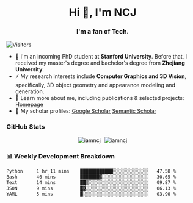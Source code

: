 <h1 align="center">Hi 👋, I'm NCJ</h1>
<h3 align="center">I'm a fan of Tech.</h3>

![Visitors](https://visitor-badge.laobi.icu/badge?page_id=iamNCJ)

- 🌱 I'm an incoming PhD student at **Stanford University**. Before that, I received my master's degree and bachelor's degree from **Zhejiang University**.
- ⚡ My research interests include **Computer Graphics and 3D Vision**, specifically, 3D object geometry and appearance modeling and generation.
- 🚀 Learn more about me, including publications & selected projects: [Homepage](https://www.chong-zeng.com)
- 📖 My scholar profiles: [Google Scholar](https://scholar.google.com/citations?user=4dID7zIAAAAJ) [Semantic Scholar](https://www.semanticscholar.org/author/Chong-Zeng/2223946708)

</p>

<h3 align="left">GitHub Stats</h3>

<div style="display: flex; gap: 10px; justify-content: center; align-items: center;">
  <img src="https://github-readme-stats.vercel.app/api?username=iamncj&show_icons=true&locale=en" alt="iamncj" />
  <img src="https://github-readme-streak-stats-omega-eight.vercel.app/?user=iamncj&card_width=467" alt="iamncj" />
</div>

<h3 align="left">📊 Weekly Development Breakdown</h3>

<!--START_SECTION:waka-->

```txt
Python     1 hr 11 mins    ████████████░░░░░░░░░░░░░   47.58 %
Bash       46 mins         ███████▓░░░░░░░░░░░░░░░░░   30.65 %
Text       14 mins         ██▒░░░░░░░░░░░░░░░░░░░░░░   09.87 %
JSON       9 mins          █▓░░░░░░░░░░░░░░░░░░░░░░░   06.13 %
YAML       5 mins          █░░░░░░░░░░░░░░░░░░░░░░░░   03.90 %
```

<!--END_SECTION:waka-->

